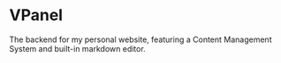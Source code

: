 # VPanel
The backend for my personal website, featuring a Content Management System and built-in markdown editor.
